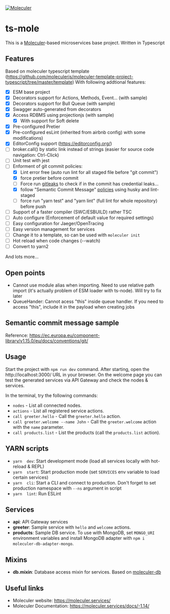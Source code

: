[![Moleculer](https://badgen.net/badge/Powered%20by/Moleculer/0e83cd)](https://moleculer.services)

# ts-mole

This is a [Moleculer](https://moleculer.services/)-based microservices base project. Written in Typescript

## Features

Based on moleculer typescript template (https://github.com/moleculerjs/moleculer-template-project-typescript/tree/master/template)
With following addtional features:

- [x] ESM base project
- [x] Decorators support for Actions, Methods, Event... (with sample)
- [x] Decorators support for Bull Queue (with sample)
- [x] Swagger auto-generated from decorators
- [x] Access RDBMS using projectionjs (with sample)
  - [x] With support for Soft delete
- [x] Pre-configured Pretier
- [x] Pre-configured esLint (inherited from airbnb config) with some modifications)
- [x] EditorConfig support (https://editorconfig.org/)
- [ ] broker.call() by static link instead of strings (easier for source code navigation: Ctrl-Click)
- [ ] Unit test with jest
- [ ] Enforment of git commit policies:
  - [x] Lint error free (auto run lint for all staged file before "git commit")
  - [x] force pretier before commit
  - [ ] Force run [gitleaks](https://github.com/zricethezav/gitleaks) to check if in the commit has credential leaks...
  - [x] follow "Semantic Commit Message" [policies](https://www.conventionalcommits.org/en/v1.0.0/) using husky and lint-staged
  - [ ] force run "yarn test" and "yarn lint" (full lint for whole repository) before push
- [ ] Support of a faster compiler (SWC/ESBUILD) rather TSC
- [ ] Auto configure (Enforcement of default value for required settings)
- [ ] Easy configuration for Jaeger/OpenTracing
- [ ] Easy version management for services
- [ ] Change it to a template, so can be used with `moleculer init`
- [ ] Hot reload when code changes (--watch)
- [ ] Convert to yarn2

And lots more...

## Open points

- Cannot use module alias when importing. Need to use relative path import (it's actually problem of ESM loader with ts-node). Will try to fix later
- QueueHander: Cannot acess "this" inside queue handler. If you need to access "this", include it in the payload when creating jobs

## Semantic commit message sample

Reference:
https://ec.europa.eu/component-library/v1.15.0/eu/docs/conventions/git/

## Usage

Start the project with `npm run dev` command.
After starting, open the http://localhost:3000/ URL in your browser.
On the welcome page you can test the generated services via API Gateway and check the nodes & services.

In the terminal, try the following commands:

- `nodes` - List all connected nodes.
- `actions` - List all registered service actions.
- `call greeter.hello` - Call the `greeter.hello` action.
- `call greeter.welcome --name John` - Call the `greeter.welcome` action with the `name` parameter.
- `call products.list` - List the products (call the `products.list` action).

## YARN scripts

- `yarn  dev`: Start development mode (load all services locally with hot-reload & REPL)
- `yarn  start`: Start production mode (set `SERVICES` env variable to load certain services)
- `yarn  cli`: Start a CLI and connect to production. Don't forget to set production namespace with `--ns` argument in script
- `yarn  lint`: Run ESLint

## Services

- **api**: API Gateway services
- **greeter**: Sample service with `hello` and `welcome` actions.
- **products**: Sample DB service. To use with MongoDB, set `MONGO_URI` environment variables and install MongoDB adapter with `npm i moleculer-db-adapter-mongo`.

## Mixins

- **db.mixin**: Database access mixin for services. Based on [moleculer-db](https://github.com/moleculerjs/moleculer-db#readme)

## Useful links

- Moleculer website: https://moleculer.services/
- Moleculer Documentation: https://moleculer.services/docs/-1.14/

